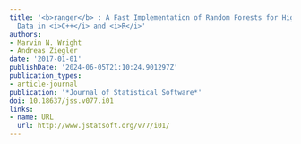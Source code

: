 ```yaml
---
title: '<b>ranger</b> : A Fast Implementation of Random Forests for High Dimensional
  Data in <i>C++</i> and <i>R</i>'
authors:
- Marvin N. Wright
- Andreas Ziegler
date: '2017-01-01'
publishDate: '2024-06-05T21:10:24.901297Z'
publication_types:
- article-journal
publication: '*Journal of Statistical Software*'
doi: 10.18637/jss.v077.i01
links:
- name: URL
  url: http://www.jstatsoft.org/v77/i01/
---
```

